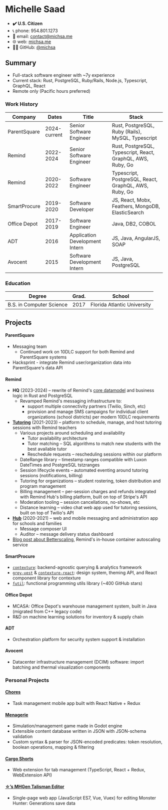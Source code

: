 # Michelle Saad

- **✔️ U.S. Citizen**
- 📞 phone: 954.801.1273
- 📧 email: contact@michsa.me
- 🌐 web: [michsa.me](https://michsa.me)
- 👩‍💻 GitHub: [@michsa](https://github.com/michsa)

## Summary

- Full-stack software engineer with ~7y experience
- Current stack: Rust, PostgreSQL, Ruby/Rails, Node.js, Typescript, GraphQL, React
- Remote only (Pacific hours preferred)

### Work History

| Company      | Dates        | Title                          | Stack                                                       |
| ------------ | ------------ | ------------------------------ | ----------------------------------------------------------- |
| ParentSquare | 2024-current | Senior Software Engineer       | Rust, PostgreSQL, Ruby (Rails), MySQL, Typescript           |
| Remind       | 2022-2024    | Senior Software Engineer       | Rust, PostgreSQL, Typescript, React, GraphQL, AWS, Ruby, Go |
| Remind       | 2020-2022    | Software Engineer              | Typescript, PostgreSQL, React, GraphQL, AWS, Ruby, Go       |
| SmartProcure | 2019-2020    | Software Developer             | JS, React, Mobx, Feathers, MongoDB, ElasticSearch           |
| Office Depot | 2017-2019    | Software Engineer              | Java, DB2, COBOL                                            |
| ADT          | 2016         | Application Development Intern | JS, Java, AngularJS, SOAP                                   |
| Avocent      | 2015         | Software Development Intern    | JS, Java, PostgreSQL                                        |

### Education

| Degree                   | Grad. | School                      |
| ------------------------ | ----- | --------------------------- |
| B.S. in Computer Science | 2017  | Florida Atlantic University |

## Projects

#### ParentSquare

- Messaging team
  - Continued work on 10DLC support for both Remind and ParentSquare systems
- Hacksprint - integrate Remind user/organization data into ParentSquare's data API

#### Remind

- **HQ** (2023-2024) – rewrite of Remind's [core datamodel](https://engineering.remind.com/Transitive-Closure-In-PostgreSQL/) and business logic in Rust and PostgreSQL
  - Revamped Remind's messaging infrastructure to:
    - support multiple connectivity partners (Twilio, Sinch, etc)
    - provision and manage SMS campaigns for individual client organizations (school districts) per modern 10DLC requirements
- [**Tutoring**](https://www.remind.com/tutoring) (2021-2023) – platform to schedule, manage, and host tutoring sessions with Remind teachers
  - Various projects around scheduling and availability
    - Tutor availability architecture
    - Tutor matching – SQL algorithms to match new students with the best available tutor
    - Reschedule requests – rescheduling sessions within our platform
  - DateRange library – timestamp ranges compatible with Luxon DateTimes and PostgreSQL tstzranges
  - Session lifecycle events – automated eventing around tutoring sessions (notifications, billing)
  - Tutoring for organizations – student rostering, token distribution and program management
  - Billing management – per-session charges and refunds integrated with Remind Hub's billing platform, built on top of Stripe's API
  - Moderation tooling – session cancellations, no-shows, etc
  - Distance learning – video chat web app used for tutoring sessions, built on top of Twilio's API
- [**Hub**](https://www.remind.com/hub) (2020-2021) – web and mobile messaging and administration app for schools and families
  - Message composer UI
  - Auditor – message delivery status dashboard
- [Blog post about Betterscaling](https://engineering.remind.com/betterscaling/), Remind's in-house container autoscaling service

#### SmartProcure

- [`contexture`](https://github.com/smartprocure/contexture): backend-agnostic querying & analytics framework
- [`grey-vest`](https://github.com/smartprocure/grey-vest) & [`contexture-react`](https://github.com/smartprocure/contexture-react): design system, theming API, and React component library for contexture
- [`futil`](https://github.com/smartprocure/futil-js): functional programming utils library (~400 GitHub stars)

#### Office Depot

- MCASA: Office Depot's warehouse management system, built in Java (migrated from C++ legacy code)
- R&D on machine learning solutions for inventory & supply chain

#### ADT

- Orchestration platform for security system support & installation

#### Avocent

- Datacenter infrastructure management (DCIM) software: import batching and thermal visualization components

### Personal Projects

#### [Chores](https://github.com/michsa/chores)

- Task management mobile app built with React Native + Redux

#### [Menagerie](https://github.com/sand-bird/menagerie)

- Simulation/management game made in Godot engine
- Extensible content database written in JSON with JSON-schema validation
- Custom syntax & parser for JSON-encoded predicates: token resolution, boolean operations, mapping & filtering

#### [Cargo Shorts](https://github.com/michsa/cargo-shorts)

- Web extension for tab management (TypeScript, React + Redux, WebExtension API)

#### [☆’s MHGen Talisman Editor](https://sand-bird.github.io/talismans)

- Single-page web app (JavaScript ES7, Vue, Vuex) for editing Monster Hunter: Generations save data
